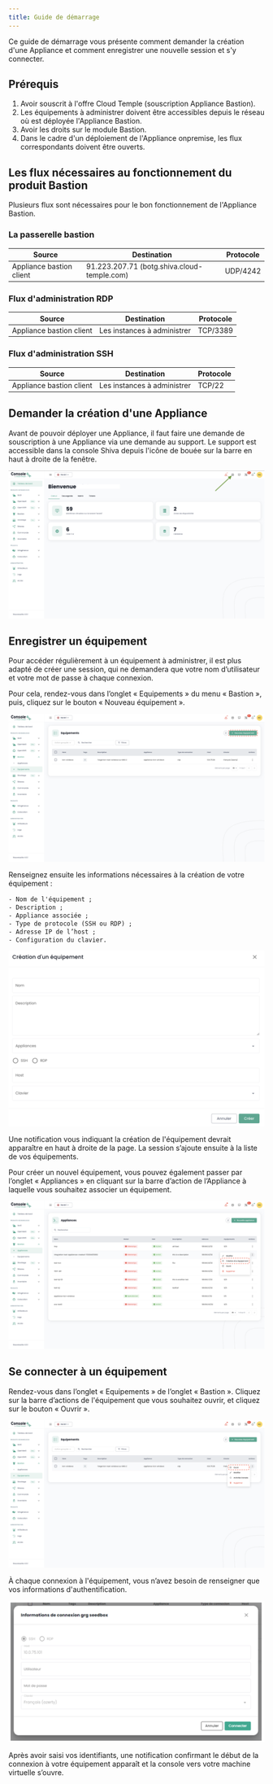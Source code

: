 ```yaml
---
title: Guide de démarrage
---
```



Ce guide de démarrage vous présente comment demander la création d'une Appliance et comment enregistrer une nouvelle session et s'y connecter.

## Prérequis

1. Avoir souscrit à l'offre Cloud Temple (souscription Appliance Bastion).
2. Les équipements à administrer doivent être accessibles depuis le réseau où est déployée l'Appliance Bastion.
3. Avoir les droits sur le module Bastion.
4. Dans le cadre d'un déploiement de l'Appliance onpremise, les flux correspondants doivent être ouverts.


## Les flux nécessaires au fonctionnement du produit Bastion

Plusieurs flux sont nécessaires pour le bon fonctionnement de l'Appliance Bastion.

### La passerelle bastion
| Source                   | Destination                                 | Protocole |
|--------------------------|---------------------------------------------|-----------|
| Appliance bastion client | 91.223.207.71 (botg.shiva.cloud-temple.com) | UDP/4242  |

### Flux d'administration RDP

| Source                   | Destination                 | Protocole |
|--------------------------|-----------------------------|-----------|
| Appliance bastion client | Les instances à administrer | TCP/3389  |

### Flux d'administration SSH

| Source                   | Destination                 | Protocole |
|--------------------------|-----------------------------|-----------|
| Appliance bastion client | Les instances à administrer | TCP/22    |


## Demander la création d'une Appliance
Avant de pouvoir déployer une Appliance, il faut faire une demande de souscription à une Appliance via une demande au support.
Le support est accessible dans la console Shiva depuis l'icône de bouée sur la barre en haut à droite de la fenêtre.

![](images/shiva_support.png)


## Enregistrer un équipement

Pour accéder régulièrement à un équipement à administrer, il est plus adapté de créer une session, qui ne demandera que votre nom d’utilisateur et votre mot de passe à chaque connexion.

Pour cela, rendez-vous dans l’onglet « Equipements » du menu « Bastion », puis, cliquez sur le bouton « Nouveau équipement ».

![](images/creer_session.png)


Renseignez ensuite les informations nécessaires à la création de votre équipement :

    - Nom de l'équipement ;
    - Description ;
    - Appliance associée ;
    - Type de protocole (SSH ou RDP) ;
    - Adresse IP de l’host ;
    - Configuration du clavier.

![](images/creer_session2.png)


Une notification vous indiquant la création de l'équipement devrait apparaître en haut à droite de la page. La session s’ajoute ensuite à la liste de vos équipements.

Pour créer un nouvel équipement, vous pouvez également passer par l’onglet « Appliances » en cliquant sur la barre d’action de l’Appliance à laquelle vous souhaitez associer un équipement.

![](images/creer_session3.png)

## Se connecter à un équipement

Rendez-vous dans l’onglet « Equipements » de l’onglet « Bastion ». Cliquez sur la barre d’actions de l'équipement que vous souhaitez ouvrir, et cliquez sur le bouton « Ouvrir ».

![](images/ouvrir_session.png)

À chaque connexion à l'équipement, vous n’avez besoin de renseigner que vos informations d'authentification.

![](images/ouvrir_session2.png)

Après avoir saisi vos identifiants, une notification confirmant le début de la connexion à votre équipement apparaît et la console vers votre machine virtuelle s’ouvre.
